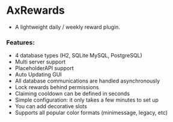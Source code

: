 # AxRewards

* A lightweight daily / weekly reward plugin.

### Features:
- 4 database types (H2, SQLite MySQL, PostgreSQL)
- Multi server support
- PlaceholderAPI support
- Auto Updating GUI
- All database communications are handled asynchronously
- Lock rewards behind permissions
- Claiming cooldown can be defined in seconds
- Simple configuration: it only takes a few minutes to set up
- You can add decorative slots
- Supports all popular color formats (minimessage, legacy, etc)